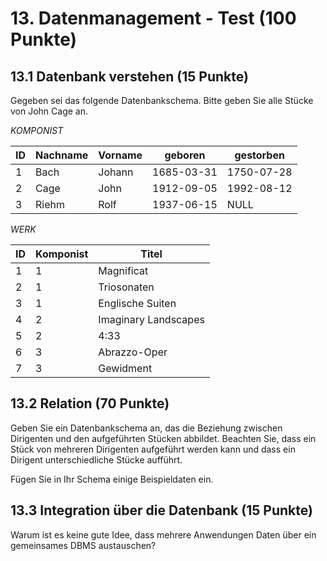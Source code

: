 # 13. Datenmanagement - Test (100 Punkte)

## 13.1 Datenbank verstehen (15 Punkte)
Gegeben sei das folgende Datenbankschema. Bitte geben Sie alle Stücke von John Cage an.

_KOMPONIST_

| ID | Nachname  | Vorname    | geboren    | gestorben  |
|----|-----------|------------|------------|------------|
|  1 | Bach      | Johann     | 1685-03-31 | 1750-07-28 |
|  2 | Cage      | John       | 1912-09-05 | 1992-08-12 |
|  3 | Riehm     | Rolf       | 1937-06-15 | NULL       |

_WERK_

| ID | Komponist | Titel                |
|----|-----------|----------------------|
|  1 |         1 | Magnificat           |
|  2 |         1 | Triosonaten          |
|  3 |         1 | Englische Suiten     |
|  4 |         2 | Imaginary Landscapes |
|  5 |         2 | 4:33                 |
|  6 |         3 | Abrazzo-Oper         |
|  7 |         3 | Gewidment            |


## 13.2 Relation (70 Punkte)
Geben Sie ein Datenbankschema an, das die Beziehung zwischen Dirigenten und den aufgeführten Stücken abbildet. Beachten Sie, dass ein Stück von mehreren Dirigenten aufgeführt werden kann und dass ein Dirigent unterschiedliche Stücke aufführt.

Fügen Sie in Ihr Schema einige Beispieldaten ein.


## 13.3 Integration über die Datenbank (15 Punkte)
Warum ist es keine gute Idee, dass mehrere Anwendungen Daten über ein gemeinsames DBMS austauschen?


